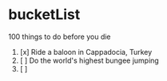 # bucketList
100 things to do before you die

1. [x] Ride a baloon in Cappadocia, Turkey
2. [ ] Do the world's highest bungee jumping
3. [ ] 
